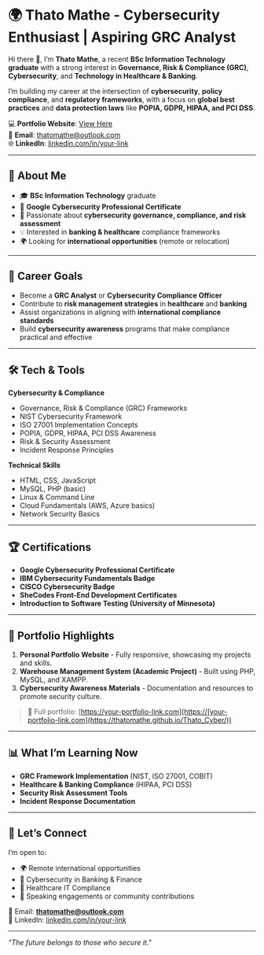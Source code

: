 # 🌍 Thato Mathe - Cybersecurity Enthusiast | Aspiring GRC Analyst

Hi there 👋, I’m **Thato Mathe**, a recent **BSc Information Technology graduate** with a strong interest in **Governance, Risk & Compliance (GRC)**, **Cybersecurity**, and **Technology in Healthcare & Banking**.

I’m building my career at the intersection of **cybersecurity**, **policy compliance**, and **regulatory frameworks**, with a focus on **global best practices** and **data protection laws** like **POPIA, GDPR, HIPAA, and PCI DSS**.

💻 **Portfolio Website**: [View Here](https://[your-portfolio-link.com](https://thatomathe.github.io/Thato_Cyber/))  
📧 **Email**: thatomathe@outlook.com  
🌐 **LinkedIn**: [linkedin.com/in/your-link](https://linkedin.com/in/your-link)

---

## 📌 **About Me**
- 🎓 **BSc Information Technology** graduate
- 📜 **Google Cybersecurity Professional Certificate**
- 🔐 Passionate about **cybersecurity governance, compliance, and risk assessment**
- 💡 Interested in **banking & healthcare** compliance frameworks
- 🌍 Looking for **international opportunities** (remote or relocation)

---

## 🎯 **Career Goals**
- Become a **GRC Analyst** or **Cybersecurity Compliance Officer**
- Contribute to **risk management strategies** in **healthcare** and **banking**
- Assist organizations in aligning with **international compliance standards**
- Build **cybersecurity awareness** programs that make compliance practical and effective

---

## 🛠 **Tech & Tools**
**Cybersecurity & Compliance**  
- Governance, Risk & Compliance (GRC) Frameworks  
- NIST Cybersecurity Framework  
- ISO 27001 Implementation Concepts  
- POPIA, GDPR, HIPAA, PCI DSS Awareness  
- Risk & Security Assessment  
- Incident Response Principles  

**Technical Skills**  
- HTML, CSS, JavaScript  
- MySQL, PHP (basic)  
- Linux & Command Line  
- Cloud Fundamentals (AWS, Azure basics)  
- Network Security Basics  

---

## 🏆 **Certifications**
- **Google Cybersecurity Professional Certificate**
- **IBM Cybersecurity Fundamentals Badge**
- **CISCO Cybersecurity Badge**
- **SheCodes Front-End Development Certificates**
- **Introduction to Software Testing (University of Minnesota)**

---

## 📂 **Portfolio Highlights**
1. **Personal Portfolio Website** - Fully responsive, showcasing my projects and skills.
2. **Warehouse Management System (Academic Project)** - Built using PHP, MySQL, and XAMPP.
3. **Cybersecurity Awareness Materials** - Documentation and resources to promote security culture.

> 🔗 Full portfolio: [https://your-portfolio-link.com](https://[your-portfolio-link.com](https://thatomathe.github.io/Thato_Cyber/))

---

## 📊 **What I’m Learning Now**
- **GRC Framework Implementation** (NIST, ISO 27001, COBIT)
- **Healthcare & Banking Compliance** (HIPAA, PCI DSS)
- **Security Risk Assessment Tools**
- **Incident Response Documentation**

---

## 🤝 **Let’s Connect**
I’m open to:
- 🌍 Remote international opportunities
- 🏦 Cybersecurity in Banking & Finance
- 🏥 Healthcare IT Compliance
- 📢 Speaking engagements or community contributions

📧 Email: **thatomathe@outlook.com**  
🔗 LinkedIn: [linkedin.com/in/your-link](https://linkedin.com/in/[your-link](https://www.linkedin.com/in/thato-mathe/))

---

*"The future belongs to those who secure it."*
